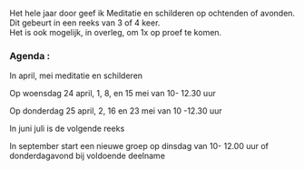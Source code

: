 Het hele jaar door geef ik Meditatie en schilderen op ochtenden of avonden. Dit gebeurt in een reeks van 3 of 4 keer.  
Het is ook mogelijk, in overleg,  om 1x op proef te komen.  



### Agenda  : 


In april, mei meditatie en schilderen 

Op woensdag 24 april, 1, 8, en 15 mei van 10- 12.30 uur

Op donderdag 25 april, 2, 16 en 23 mei van 10 -12.30 uur    

In juni juli is de volgende reeks

In september start een nieuwe groep op dinsdag van 10- 12.00 uur of donderdagavond bij voldoende deelname
























    

  
         
   




